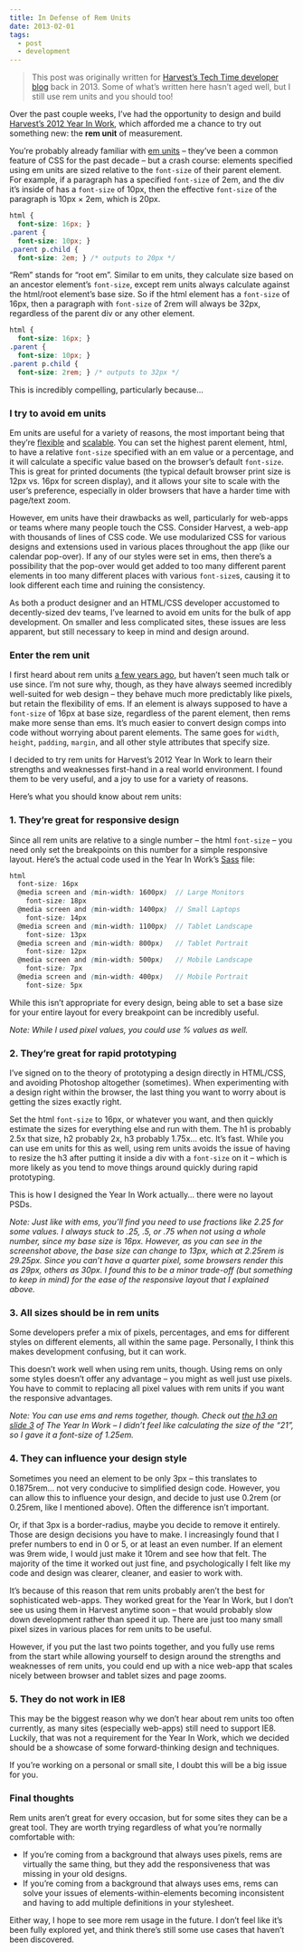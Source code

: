 ```yaml
---
title: In Defense of Rem Units
date: 2013-02-01
tags:
  - post
  - development
---
```


> This post was originally written for [Harvest’s Tech Time developer blog](http://techtime.getharvest.com/blog/in-defense-of-rem-units) back in 2013. Some of what’s written here hasn’t aged well, but I still use rem units and you should too!

Over the past couple weeks, I’ve had the opportunity to design and build [Harvest’s 2012 Year In Work](http://getharvest.com/2012-year-in-work?utm_source=techtime), which afforded me a chance to try out something new: the **rem unit** of measurement.

You’re probably already familiar with [em units](http://www.w3.org/TR/css3-values/#em-unit) – they’ve been a common feature of CSS for the past decade – but a crash course: elements specified using em units are sized relative to the `font-size` of their parent element. For example, if a paragraph has a specified `font-size`
of 2em, and the div it’s inside of has a `font-size` of 10px, then the effective `font-size` of the paragraph is 10px × 2em, which is 20px.

```css
html {
  font-size: 16px; }
.parent {
  font-size: 10px; }
.parent p.child {
  font-size: 2em; } /* outputs to 20px */
```

“Rem” stands for “root em”. Similar to em units, they calculate size based on an ancestor element’s `font-size`, except rem units always calculate against the html/root element’s base size. So if the html element has a `font-size` of 16px, then a paragraph with `font-size` of 2rem will always be 32px, regardless of the parent div or any other element.

```css
html {
  font-size: 16px; }
.parent {
  font-size: 10px; }
.parent p.child {
  font-size: 2rem; } /* outputs to 32px */
```

This is incredibly compelling, particularly because…

### I try to avoid em units

Em units are useful for a variety of reasons, the most important being that they’re [flexible](http://trentwalton.com/2013/01/07/flexible-foundations/) and [scalable](http://blog.cloudfour.com/the-ems-have-it-proportional-media-queries-ftw/). You can set the highest parent element, html, to have a relative `font-size` specified with an em value or a percentage, and it will calculate a specific value based on the browser’s default `font-size`. This is great for printed documents (the typical default browser print size is 12px vs. 16px for screen display), and it allows your site to scale with the user’s preference, especially in older browsers that have a harder time with page/text zoom.

However, em units have their drawbacks as well, particularly for web-apps or teams where many people touch the CSS. Consider Harvest, a web-app with thousands of lines of CSS code. We use modularized CSS for various designs and extensions used in various places throughout the app (like our calendar pop-over). If any of our styles were set in ems, then there’s a possibility that the pop-over would get added to too many different parent elements in too many different places with various `font-size`s, causing it to look different each time and ruining the consistency.

As both a product designer and an HTML/CSS developer accustomed to decently-sized dev teams, I’ve learned to avoid em units for the bulk of app development. On smaller and less complicated sites, these issues are less apparent, but still necessary to keep in mind and design around.

### Enter the rem unit

I first heard about rem units [a few years ago](http://snook.ca/archives/html_and_css/font-size-with-rem), but haven’t seen much talk or use since. I’m not sure why, though, as they have always seemed incredibly well-suited for web design – they behave much more predictably like pixels, but retain the flexibility of ems. If an element is always supposed to have a `font-size` of 16px at base size, regardless of the parent element, then rems make more sense than ems. It’s much easier to convert design comps into code without worrying about parent elements. The same goes for `width`, `height`, `padding`, `margin`, and all other style attributes that specify size.

I decided to try rem units for Harvest’s 2012 Year In Work to learn their strengths and weaknesses first-hand in a real world environment. I found them to be very useful, and a joy to use for a variety of reasons.

Here’s what you should know about rem units:

### 1. They’re great for responsive design

Since all rem units are relative to a single number – the html `font-size` – you need only set the breakpoints on this number for a simple responsive layout. Here’s the actual code used in the Year In Work’s [Sass](http://sass-lang.com/) file:

```scss
html
  font-size: 16px
  @media screen and (min-width: 1600px)  // Large Monitors
    font-size: 18px
  @media screen and (min-width: 1400px)  // Small Laptops
    font-size: 14px
  @media screen and (min-width: 1100px)  // Tablet Landscape
    font-size: 13px
  @media screen and (min-width: 800px)   // Tablet Portrait
    font-size: 12px
  @media screen and (min-width: 500px)   // Mobile Landscape
    font-size: 7px
  @media screen and (min-width: 400px)   // Mobile Portrait
    font-size: 5px
```

While this isn’t appropriate for every design, being able to set a base size for your entire layout for every breakpoint can be incredibly useful.

*Note: While I used pixel values, you could use % values as well.*

### 2. They’re great for rapid prototyping

I’ve signed on to the theory of prototyping a design directly in HTML/CSS, and avoiding Photoshop altogether (sometimes). When experimenting with a design right within the browser, the last thing you want to worry about is getting the sizes exactly right.

Set the html `font-size` to 16px, or whatever you want, and then quickly estimate the sizes for everything else and run with them. The h1 is probably 2.5x that size, h2 probably 2x, h3 probably 1.75x… etc. It’s fast. While you can use em units for this as well, using rem units avoids the issue of having to resize the h3 after putting it inside a div with a `font-size` on it – which is more likely as you tend to move things around quickly during rapid prototyping.

This is how I designed the Year In Work actually… there were no layout PSDs.

*Note: Just like with ems, you’ll find you need to use fractions like 2.25 for some values. I always stuck to .25, .5, or .75 when not using a whole number, since my base size is 16px. However, as you can see in the screenshot above, the base size can change to 13px, which at 2.25rem is 29.25px. Since you can’t have a quarter pixel, some browsers render this as 29px, others as 30px. I found this to be a minor trade-off (but something to keep in mind) for the ease of the responsive layout that I explained above.*

### 3. All sizes should be in rem units

Some developers prefer a mix of pixels, percentages, and ems for different styles on different elements, all within the same page. Personally, I think this makes development confusing, but it can work.

This doesn’t work well when using rem units, though. Using rems on only some styles doesn’t offer any advantage – you might as well just use pixels. You have to commit to replacing all pixel values with rem units if you want the responsive advantages.

*Note: You can use ems and rems together, though. Check out [the h3 on slide 3](http://cl.ly/image/2R0j181Y3W3r) of The Year In Work – I didn’t feel like calculating the size of the “21”, so I gave it a font-size of 1.25em.*

### 4. They can influence your design style

Sometimes you need an element to be only 3px – this translates to 0.1875rem… not very conducive to simplified design code. However, you can allow this to influence your design, and decide to just use 0.2rem (or 0.25rem, like I mentioned above). Often the difference isn’t important.

Or, if that 3px is a border-radius, maybe you decide to remove it entirely. Those are design decisions you have to make. I increasingly found that I prefer numbers to end in 0 or 5, or at least an even number. If an element was 9rem wide, I would just make it 10rem and see how that felt. The majority of the time it worked out just fine, and psychologically I felt like my code and design was clearer, cleaner, and easier to work with.

It’s because of this reason that rem units probably aren’t the best for sophisticated web-apps. They worked great for the Year In Work, but I don’t see us using them in Harvest anytime soon – that would probably slow down development rather than speed it up. There are just too many small pixel sizes in various places for rem units to be useful.

However, if you put the last two points together, and you fully use rems from the start while allowing yourself to design around the strengths and weaknesses of rem units, you could end up with a nice web-app that scales nicely between browser and tablet sizes and page zooms.

### 5. They do not work in IE8

This may be the biggest reason why we don’t hear about rem units too often currently, as many sites (especially web-apps) still need to support IE8. Luckily, that was not a requirement for the Year In Work, which we decided should be a showcase of some forward-thinking design and techniques.

If you’re working on a personal or small site, I doubt this will be a big issue for you.


### Final thoughts

Rem units aren’t great for every occasion, but for some sites they can be a great tool. They are worth trying regardless of what you’re normally comfortable with:

* If you’re coming from a background that always uses pixels, rems are virtually the same thing, but they add the responsiveness that was missing in your old designs.
* If you’re coming from a background that always uses ems, rems can solve your issues of elements-within-elements becoming inconsistent and having to add multiple definitions in your stylesheet.

Either way, I hope to see more rem usage in the future. I don’t feel like it’s been fully explored yet, and think there’s still some use cases that haven’t been discovered.
